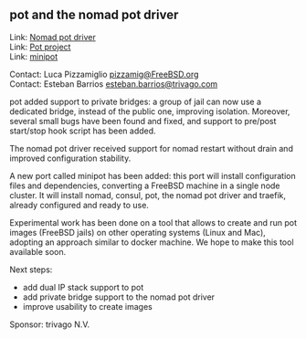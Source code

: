 ## pot and the nomad pot driver ##

Link:	 [Nomad pot driver](https://github.com/trivago/nomad-pot-driver)  
Link:	 [Pot project](https://github.com/pizzamig/pot)  
Link:    [minipot](https://github.com/pizzamig/minipot)

Contact: Luca Pizzamiglio <pizzamig@FreeBSD.org>  
Contact: Esteban Barrios <esteban.barrios@trivago.com>  

pot added support to private bridges: a group of jail can now use a dedicated bridge, instead of the public one, improving isolation.
Moreover, several small bugs have been found and fixed, and support to pre/post start/stop hook script has been added.

The nomad pot driver received support for nomad restart without drain and improved configuration stability.

A new port called minipot has been added: this port will install configuration files and dependencies, converting a FreeBSD machine in a single node cluster. It will install nomad, consul, pot, the nomad pot driver and traefik, already configured and ready to use.

Experimental work has been done on a tool that allows to create and run pot images (FreeBSD jails) on other operating systems (Linux and Mac), adopting an approach similar to docker machine.
We hope to make this tool available soon.

Next steps:
* add dual IP stack support to pot
* add private bridge support to the nomad pot driver
* improve usability to create images

Sponsor: trivago N.V.
